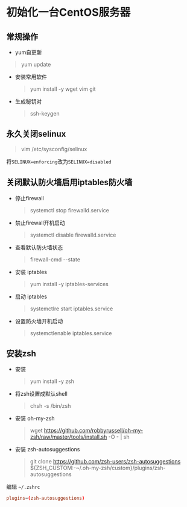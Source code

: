 # 初始化一台CentOS服务器

## 常规操作

- yum自更新

 > yum update

- 安装常用软件

  > yum install -y wget vim git

- 生成秘钥对

  > ssh-keygen

## 永久关闭selinux

> vim /etc/sysconfig/selinux

将`SELINUX=enforcing`改为`SELINUX=disabled`

## 关闭默认防火墙启用iptables防火墙

- 停止firewall

  > systemctl stop firewalld.service

- 禁止firewall开机启动

  > systemctl disable firewalld.service 

- 查看默认防火墙状态

  > firewall-cmd --state

- 安装 iptables

  > yum install -y iptables-services

- 启动 iptables

  > systemctlre start iptables.service

- 设置防火墙开机启动

  > systemctlenable iptables.service

## 安装zsh

- 安装

  > yum install -y zsh

- 将zsh设置成默认shell

  > chsh -s /bin/zsh

- 安装 oh-my-zsh

  > wget https://github.com/robbyrussell/oh-my-zsh/raw/master/tools/install.sh -O - | sh

- 安装 zsh-autosuggestions

  > git clone https://github.com/zsh-users/zsh-autosuggestions ${ZSH_CUSTOM:-~/.oh-my-zsh/custom}/plugins/zsh-autosuggestions

编辑 `~/.zshrc`

```conf
plugins=(zsh-autosuggestions)

```
